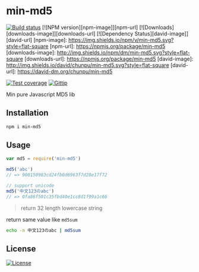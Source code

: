min-md5
===

[![Build status][travis-image]][travis-url]
[![NPM version][npm-image]][npm-url]
[![Downloads][downloads-image]][downloads-url]
[![Dependency Status][david-image]][david-url]
[npm-image]: https://img.shields.io/npm/v/min-md5.svg?style=flat-square
[npm-url]: https://npmjs.org/package/min-md5
[downloads-image]: http://img.shields.io/npm/dm/min-md5.svg?style=flat-square
[downloads-url]: https://npmjs.org/package/min-md5
[david-image]: http://img.shields.io/david/chunpu/min-md5.svg?style=flat-square
[david-url]: https://david-dm.org/chunpu/min-md5

[![Test coverage][coveralls-image]][coveralls-url]
[![Gittip][gittip-image]][gittip-url]

Min pure Javascript MD5 lib

Installation
---

```sh
npm i min-md5
```

Usage
---

```js
var md5 = require('min-md5')

md5('abc')
// => 900150983cd24fb0d6963f7d28e17f72

// support unicode
md5('中文123のabc')
// => 0fa86f501c35fbd40e1cc8d1f99a1c66
```

> return 32 length lowercase string

return same value like `md5sum`

```sh
echo -n 中文123のabc | md5sum
```

License
---

[![License][license-image]][license-url]

[travis-image]: https://img.shields.io/travis/chunpu/min-md5.svg?style=flat-square
[travis-url]: https://travis-ci.org/chunpu/min-md5
[coveralls-image]: https://img.shields.io/coveralls/chunpu/min-md5/gh-pages.svg?style=flat-square
[coveralls-url]: https://coveralls.io/r/chunpu/min-md5
[gittip-image]: https://img.shields.io/gittip/chunpu.svg?style=flat-square
[gittip-url]: https://www.gittip.com/chunpu/
[license-image]: http://img.shields.io/npm/l/min-md5.svg?style=flat-square
[license-url]: #

